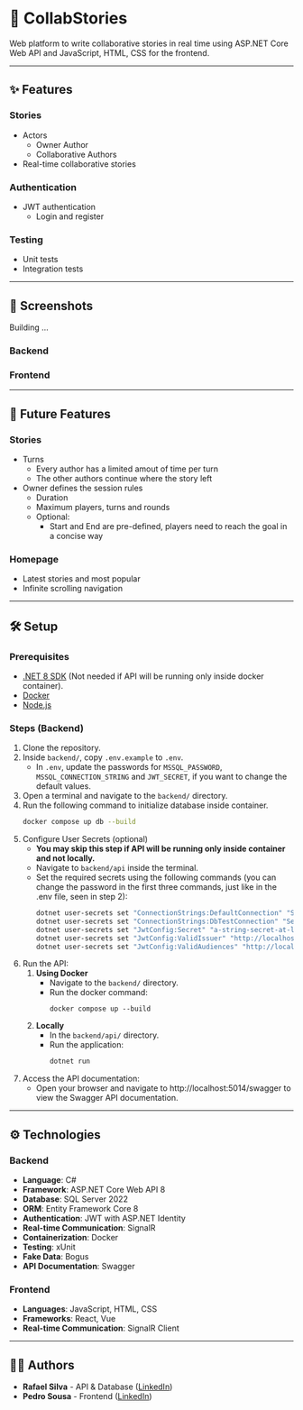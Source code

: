 # 📔 CollabStories
Web platform to write collaborative stories in real time using ASP.NET Core Web API and JavaScript, HTML, CSS for the frontend.

---

## ✨ Features
### Stories
- Actors
  - Owner Author
  - Collaborative Authors  
- Real-time collaborative stories
### Authentication
- JWT authentication
  - Login and register
### Testing
- Unit tests
- Integration tests

---

## 📸 Screenshots
Building ...
### Backend
### Frontend

---

## 🚀 Future Features
### Stories
- Turns
  - Every author has a limited amout of time per turn
  - The other authors continue where the story left
- Owner defines the session rules
  - Duration
  - Maximum players, turns and rounds
  - Optional:
    - Start and End are pre-defined, players need to reach the goal in a concise way  
### Homepage
- Latest stories and most popular
- Infinite scrolling navigation

---

## 🛠 Setup
### Prerequisites
- [.NET 8 SDK](https://dotnet.microsoft.com/en-us/download/dotnet/8.0) (Not needed if API will be running only inside docker container).
- [Docker](https://www.docker.com/get-started/)
- [Node.js](https://nodejs.org/en/download)

### Steps (Backend)
1. Clone the repository.
2. Inside `backend/`, copy `.env.example` to `.env`.
   - In `.env`, update the passwords for `MSSQL_PASSWORD`, `MSSQL_CONNECTION_STRING` and `JWT_SECRET`, if you want to change the default values.
3. Open a terminal and navigate to the `backend/` directory.
4. Run the following command to initialize database inside container.
   ```bash
   docker compose up db --build
   ```
5. Configure User Secrets (optional)
   - **You may skip this step if API will be running only inside container and not locally.**
   - Navigate to `backend/api` inside the terminal.
   - Set the required secrets using the following commands (you can change the password in the first three commands, just like in the .env file, seen in step 2):
     ```bash
     dotnet user-secrets set "ConnectionStrings:DefaultConnection" "Server=localhost,1434; Database=CollabStoriesDB; MultipleActiveResultSets=True;User ID=sa;Password='example-password'; Encrypt=False;"
     dotnet user-secrets set "ConnectionStrings:DbTestConnection" "Server=localhost,1434; Database=CollabStoriesDBTest; MultipleActiveResultSets=True;User ID=sa;Password='example-password'; Encrypt=False;"
     dotnet user-secrets set "JwtConfig:Secret" "a-string-secret-at-least-256-bits-long"
     dotnet user-secrets set "JwtConfig:ValidIssuer" "http://localhost:5014/"
     dotnet user-secrets set "JwtConfig:ValidAudiences" "http://localhost:5014/"
     ```
6. Run the API:
   1. **Using Docker**
      - Navigate to the `backend/` directory.
      - Run the docker command:
        ```
        docker compose up --build
        ```
   2. **Locally**
      - In the `backend/api/` directory.
      - Run the application:
        ```bash
        dotnet run
        ```
7. Access the API documentation:
   - Open your browser and navigate to http://localhost:5014/swagger to view the Swagger API documentation.

---

## ⚙ Technologies
### Backend
- **Language**: C#  
- **Framework**: ASP.NET Core Web API 8  
- **Database**: SQL Server 2022  
- **ORM**: Entity Framework Core 8  
- **Authentication**: JWT with ASP.NET Identity  
- **Real-time Communication**: SignalR  
- **Containerization**: Docker  
- **Testing**: xUnit  
- **Fake Data**: Bogus  
- **API Documentation**: Swagger  

### Frontend
- **Languages**: JavaScript, HTML, CSS  
- **Frameworks**: React, Vue  
- **Real-time Communication**: SignalR Client  

---

## 🙋‍♂️ Authors
- **Rafael Silva** - API & Database ([LinkedIn](https://www.linkedin.com/in/rafa-silva-v/))
- **Pedro Sousa** - Frontend ([LinkedIn](https://www.linkedin.com/in/dsousr/))
